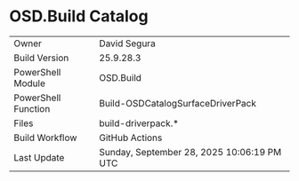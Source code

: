 ﻿# OSD.Build Catalog

| | |
|-|-|
| Owner | David Segura |
| Build Version | 25.9.28.3 |
| PowerShell Module | OSD.Build |
| PowerShell Function | Build-OSDCatalogSurfaceDriverPack |
| Files | build-driverpack.* |
| Build Workflow | GitHub Actions |
| Last Update | Sunday, September 28, 2025 10:06:19 PM UTC |

